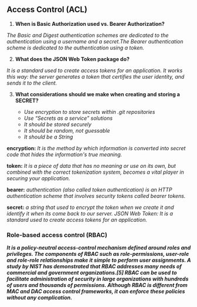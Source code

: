 ## Access Control (ACL)


1. **When is Basic Authorization used vs. Bearer Authorization?**

  *The Basic and Digest authentication schemes are dedicated to the authentication using a username and a secret.The Bearer authentication scheme is dedicated to the authentication using a token.*


2. **What does the JSON Web Token package do?**

  *It is a standard used to create access tokens for an application. It works this way: the server generates a token that certifies the user identity, and sends it to the client.*


3. **What considerations should we make when creating and storing a SECRET?**

    - *Use encryption to store secrets within .git repositories*
    - *Use “Secrets as a service” solutions*
    - *It should be stored securely*
    - *It should be random, not guessable*
    - *It should be a String*



**encryption:** *It is the method by which information is converted into secret code that hides the information's true meaning.*

**token:** *It is a piece of data that has no meaning or use on its own, but combined with the correct tokenization system, becomes a vital player in securing your application.*

**bearer:** *authentication (also called token authentication) is an HTTP authentication scheme that involves security tokens called bearer tokens.*

**secret:** *a string that used to encrypt the token when we create it and identify it when its come back to our server. JSON Web Token: It is a standard used to create access tokens for an application.*



### Role-based access control (RBAC)

***It is a policy-neutral access-control mechanism defined around roles and privileges. The components of RBAC such as role-permissions, user-role and role-role relationships make it simple to perform user assignments. A study by NIST has demonstrated that RBAC addresses many needs of commercial and government organizations.[5] RBAC can be used to facilitate administration of security in large organizations with hundreds of users and thousands of permissions. Although RBAC is different from MAC and DAC access control frameworks, it can enforce these policies without any complication.***